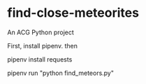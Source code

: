 # find-close-meteorites
An ACG Python project

First, install pipenv. then

pipenv install requests

pipenv run "python find_meteors.py"
